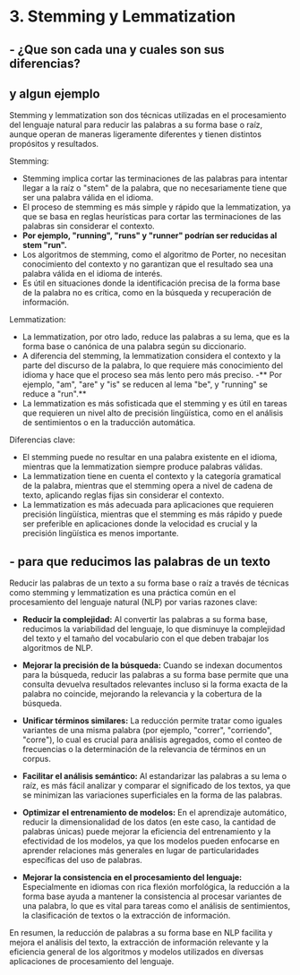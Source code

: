 ﻿# 3.  Stemming y Lemmatization
## - ¿Que son cada una y cuales son sus diferencias?
## y algun ejemplo

Stemming y lemmatization son dos técnicas utilizadas en el procesamiento del lenguaje natural para reducir las palabras a su forma base o raíz, aunque operan de maneras ligeramente diferentes y tienen distintos propósitos y resultados.

Stemming:

- Stemming implica cortar las terminaciones de las palabras para intentar llegar a la raíz o "stem" de la palabra, que no necesariamente tiene que ser una palabra válida en el idioma.
- El proceso de stemming es más simple y rápido que la lemmatization, ya que se basa en reglas heurísticas para cortar las terminaciones de las palabras sin considerar el contexto.
- **Por ejemplo, "running", "runs" y "runner" podrían ser reducidas al stem "run".**
- Los algoritmos de stemming, como el algoritmo de Porter, no necesitan conocimiento del contexto y no garantizan que el resultado sea una palabra válida en el idioma de interés.
- Es útil en situaciones donde la identificación precisa de la forma base de la palabra no es crítica, como en la búsqueda y recuperación de información.

Lemmatization:

- La lemmatization, por otro lado, reduce las palabras a su lema, que es la forma base o canónica de una palabra según su diccionario.
- A diferencia del stemming, la lemmatization considera el contexto y la parte del discurso de la palabra, lo que requiere más conocimiento del idioma y hace que el proceso sea más lento pero más preciso.
-** Por ejemplo, "am", "are" y "is" se reducen al lema "be", y "running" se reduce a "run".**
- La lemmatization es más sofisticada que el stemming y es útil en tareas que requieren un nivel alto de precisión lingüística, como en el análisis de sentimientos o en la traducción automática.

Diferencias clave:

- El stemming puede no resultar en una palabra existente en el idioma, mientras que la lemmatization siempre produce palabras válidas.
- La lemmatization tiene en cuenta el contexto y la categoría gramatical de la palabra, mientras que el stemming opera a nivel de cadena de texto, aplicando reglas fijas sin considerar el contexto.
- La lemmatization es más adecuada para aplicaciones que requieren precisión lingüística, mientras que el stemming es más rápido y puede ser preferible en aplicaciones donde la velocidad es crucial y la precisión lingüística es menos importante.

## - para que reducimos las palabras de un texto


Reducir las palabras de un texto a su forma base o raíz a través de técnicas como stemming y lemmatization es una práctica común en el procesamiento del lenguaje natural (NLP) por varias razones clave:

- **Reducir la complejidad:** Al convertir las palabras a su forma base, reducimos la variabilidad del lenguaje, lo que disminuye la complejidad del texto y el tamaño del vocabulario con el que deben trabajar los algoritmos de NLP.

- **Mejorar la precisión de la búsqueda:** Cuando se indexan documentos para la búsqueda, reducir las palabras a su forma base permite que una consulta devuelva resultados relevantes incluso si la forma exacta de la palabra no coincide, mejorando la relevancia y la cobertura de la búsqueda.

- **Unificar términos similares:** La reducción permite tratar como iguales variantes de una misma palabra (por ejemplo, "correr", "corriendo", "corre"), lo cual es crucial para análisis agregados, como el conteo de frecuencias o la determinación de la relevancia de términos en un corpus.

- **Facilitar el análisis semántico:** Al estandarizar las palabras a su lema o raíz, es más fácil analizar y comparar el significado de los textos, ya que se minimizan las variaciones superficiales en la forma de las palabras.

- **Optimizar el entrenamiento de modelos:** En el aprendizaje automático, reducir la dimensionalidad de los datos (en este caso, la cantidad de palabras únicas) puede mejorar la eficiencia del entrenamiento y la efectividad de los modelos, ya que los modelos pueden enfocarse en aprender relaciones más generales en lugar de particularidades específicas del uso de palabras.

- **Mejorar la consistencia en el procesamiento del lenguaje:** Especialmente en idiomas con rica flexión morfológica, la reducción a la forma base ayuda a mantener la consistencia al procesar variantes de una palabra, lo que es vital para tareas como el análisis de sentimientos, la clasificación de textos o la extracción de información.

En resumen, la reducción de palabras a su forma base en NLP facilita y mejora el análisis del texto, la extracción de información relevante y la eficiencia general de los algoritmos y modelos utilizados en diversas aplicaciones de procesamiento del lenguaje.

